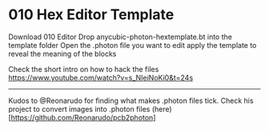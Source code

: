 # 010 Hex Editor Template

Download 010 Editor
Drop anycubic-photon-hextemplate.bt into the template folder
Open the .photon file you want to edit
apply the template to reveal the meaning of the blocks

Check the short intro on how to hack the files
https://www.youtube.com/watch?v=s_NIeiNoKi0&t=24s

---
Kudos to @Reonarudo for finding what makes .photon files tick. Check his project to convert images into .photon files (here)[https://github.com/Reonarudo/pcb2photon]
